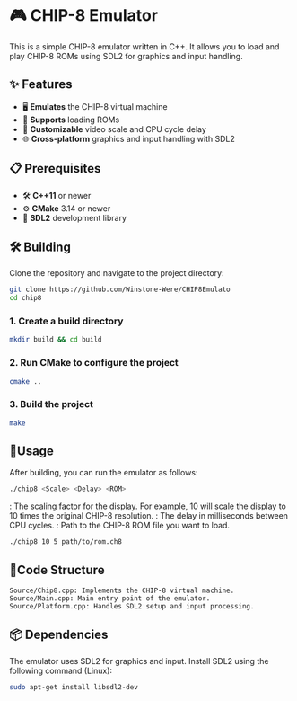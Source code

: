 # 🎮 CHIP-8 Emulator

This is a simple CHIP-8 emulator written in C++. It allows you to load and play CHIP-8 ROMs using SDL2 for graphics and input handling.

## ✨ Features

- 🖥️ **Emulates** the CHIP-8 virtual machine
- 📂 **Supports** loading ROMs
- 🔧 **Customizable** video scale and CPU cycle delay
- 🌐 **Cross-platform** graphics and input handling with SDL2

## 📋 Prerequisites

- 🛠️ **C++11** or newer
- ⚙️ **CMake** 3.14 or newer
- 🎨 **SDL2** development library

## 🛠️ Building

Clone the repository and navigate to the project directory:

```bash
git clone https://github.com/Winstone-Were/CHIP8Emulato
cd chip8
```

### 1. Create a build directory

```bash
mkdir build && cd build
```

### 2. Run CMake to configure the project

```bash
cmake ..
```

### 3. Build the project

```bash
make
```

## 🚀Usage
After building, you can run the emulator as follows:

```bash
./chip8 <Scale> <Delay> <ROM>
```
<Scale>: The scaling factor for the display. For example, 10 will scale the display to 10 times the original CHIP-8 resolution.
<Delay>: The delay in milliseconds between CPU cycles.
<ROM>: Path to the CHIP-8 ROM file you want to load.

```bash
./chip8 10 5 path/to/rom.ch8
```
## 📂Code Structure
    Source/Chip8.cpp: Implements the CHIP-8 virtual machine.
    Source/Main.cpp: Main entry point of the emulator.
    Source/Platform.cpp: Handles SDL2 setup and input processing.
## 📦 Dependencies
The emulator uses SDL2 for graphics and input. Install SDL2 using the following command (Linux):

```bash
sudo apt-get install libsdl2-dev
```

